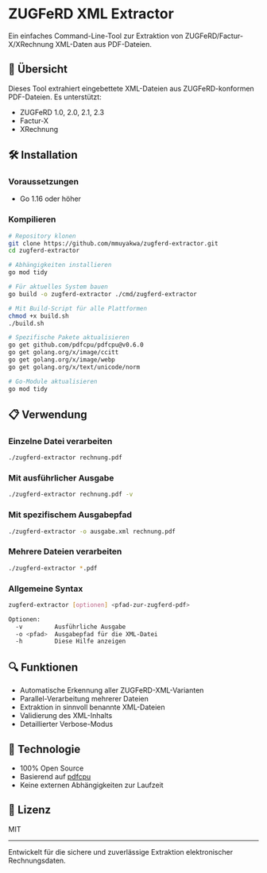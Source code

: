 # ZUGFeRD XML Extractor

Ein einfaches Command-Line-Tool zur Extraktion von ZUGFeRD/Factur-X/XRechnung XML-Daten aus PDF-Dateien.

## 📑 Übersicht

Dieses Tool extrahiert eingebettete XML-Dateien aus ZUGFeRD-konformen PDF-Dateien. Es unterstützt:

- ZUGFeRD 1.0, 2.0, 2.1, 2.3
- Factur-X
- XRechnung

## 🛠️ Installation

### Voraussetzungen

- Go 1.16 oder höher

### Kompilieren

```bash
# Repository klonen
git clone https://github.com/mmuyakwa/zugferd-extractor.git
cd zugferd-extractor

# Abhängigkeiten installieren 
go mod tidy

# Für aktuelles System bauen
go build -o zugferd-extractor ./cmd/zugferd-extractor

# Mit Build-Script für alle Plattformen
chmod +x build.sh
./build.sh
```

```bash
# Spezifische Pakete aktualisieren
go get github.com/pdfcpu/pdfcpu@v0.6.0
go get golang.org/x/image/ccitt
go get golang.org/x/image/webp
go get golang.org/x/text/unicode/norm

# Go-Module aktualisieren
go mod tidy
```

## 📋 Verwendung

### Einzelne Datei verarbeiten

```bash
./zugferd-extractor rechnung.pdf
```

### Mit ausführlicher Ausgabe

```bash
./zugferd-extractor rechnung.pdf -v
```

### Mit spezifischem Ausgabepfad

```bash
./zugferd-extractor -o ausgabe.xml rechnung.pdf
```

### Mehrere Dateien verarbeiten

```bash
./zugferd-extractor *.pdf
```

### Allgemeine Syntax

```bash
zugferd-extractor [optionen] <pfad-zur-zugferd-pdf>

Optionen:
  -v         Ausführliche Ausgabe
  -o <pfad>  Ausgabepfad für die XML-Datei
  -h         Diese Hilfe anzeigen
```

## 🔍 Funktionen

- Automatische Erkennung aller ZUGFeRD-XML-Varianten
- Parallel-Verarbeitung mehrerer Dateien
- Extraktion in sinnvoll benannte XML-Dateien
- Validierung des XML-Inhalts
- Detaillierter Verbose-Modus

## 🧰 Technologie

- 100% Open Source
- Basierend auf [pdfcpu](https://github.com/pdfcpu/pdfcpu)
- Keine externen Abhängigkeiten zur Laufzeit

## 📄 Lizenz

MIT

---

Entwickelt für die sichere und zuverlässige Extraktion elektronischer Rechnungsdaten.
